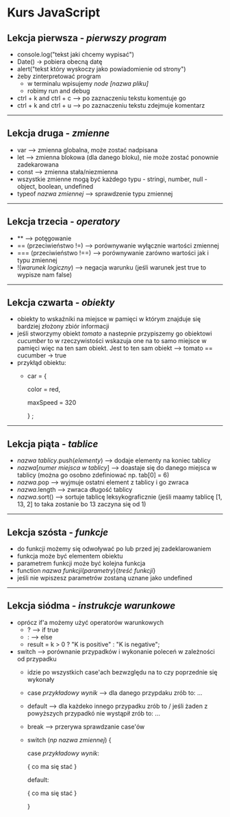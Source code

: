 # Kurs JavaScript
## Lekcja pierwsza - *pierwszy program*
- console.log("tekst jaki chcemy wypisać")
- Date() -> pobiera obecną datę
- alert("tekst który wyskoczy jako powiadomienie od strony")
- żeby zinterpretować program 
    - w terminalu wpisujemy *node [nazwa pliku]* 
    - robimy run and debug
- ctrl + k and ctrl + c --> po zaznaczeniu tekstu komentuje go
- ctrl + k and ctrl + u --> po zaznaczeniu tekstu zdejmuje komentarz

---

## Lekcja druga - *zmienne*
- var --> zmienna globalna, może zostać nadpisana 
- let --> zmienna blokowa (dla danego bloku), nie może zostać ponownie zadekarowana
- const --> zmienna stała/niezmienna
- wszystkie zmienne mogą być każdego typu - stringi, number, null - object, boolean, undefined
- typeof *nazwa zmiennej* --> sprawdzenie typu zmiennej

---

## Lekcja trzecia - *operatory*
- ** --> potęgowanie
- == (przeciwieństwo !=) --> porównywanie wyłącznie wartości zmiennej
- === (przeciwieństwo !==) --> porównywanie zarówno wartości jak i typu zmiennej
- !(*warunek logiczny*) --> negacja warunku (jeśli warunek jest true to wypisze nam false)

---

## Lekcja czwarta - *obiekty*
- obiekty to wskaźniki na miejsce w pamięci w którym znajduje się bardziej złożony zbiór informacji
- jeśli stworzymy obiekt *tomato* a nastepnie przypiszemy go obiektowi *cucumber* to w rzeczywistości wskazuja one na to samo miejsce w pamięci więc na ten sam obiekt. Jest to ten sam obiekt --> tomato == cucumber -> true
- przykłąd obiektu:
    - car = {

        color = red,
        
        maxSpeed = 320


        } ;

---

## Lekcja piąta - *tablice*
- *nazwa tablicy*.push(*elementy*) --> dodaje elementy na koniec tablicy
- *nazwa*[*numer miejsca w tablicy*] --> doastaje się do danego miejsca w tablicy (można go osobno zdefiniować np. tab[0] = 6)
- *nazwa*.pop --> wyjmuje ostatni element z tablicy i go zwraca
- *nazwa*.length --> zwraca długość tablicy
- *nazwa*.sort() --> sortuje tablicę leksykograficznie (jeśli maamy tablicę [1, 13, 2] to taka zostanie bo 13 zaczyna się od 1)

---

## Lekcja szósta - *funkcje*
- do funkcji możemy się odwoływać po lub przed jej zadeklarowaniem
- funkcja może być elementem obiektu
- parametrem funkcji może być kolejna funkcja
- function *nazwa funkcji*(*parametry*){*treść funkcji*}
- jeśli nie wpiszesz parametrów zostaną uznane jako undefined

---

## Lekcja siódma - *instrukcje warunkowe*
- oprócz if'a możemy użyć operatorów warunkowych
    - ? --> if true
    - : --> else
    - result = k > 0 ? "K is positive" : "K is negative";
- switch --> porównanie przypadków i wykonanie poleceń w zależności od przypadku
    - idzie po wszystkich case'ach bezwzględu na to czy poprzednie się wykonały
    - case *przykładowy wynik* --> dla danego przypdaku zrób to: ...
    - default --> dla każdeko innego przypadku zrób to / jeśli żaden z powyższych przypadkó nie wystąpił zrób to: ...
    - break --> przerywa sprawdzanie case'ów
    - switch (*np nazwa zmiennej*) {

        case *przykładowy wynik*:

        {
            co ma się stać
        }

        default:
        
        {
            co ma się stać
        }

         }